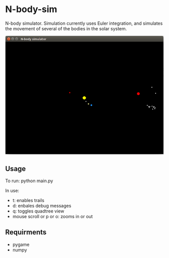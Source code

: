 # N-body-sim

N-body simulator. Simulation currently uses Euler integration, and simulates the movement of several of the bodies in the solar system.

![alt text](https://raw.githubusercontent.com/lewisfish/N-body-sim/master/nbody.png)


## Usage

To run:
python main.py

In use:
- t: enables trails
- d: enbales debug messages
- q: toggles quadtree view
- mouse scroll or p or o: zooms in or out

## Requirments

- pygame
- numpy
